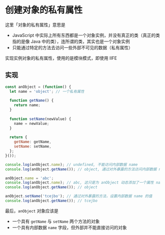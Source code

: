 # 创建对象的私有属性

这里「对象的私有属性」意思是

- JavaScript 中实际上所有东西都是一个对象实例，并没有真正的类（真正的类指的是像 Java 中的类），连所谓的类，其实也是一个对象实例
- 只能通过特定的方法去访问一些外部不可见的数据（私有属性）

实现实例对象的私有属性，使用的是模块模式，即使用 IIFE

## 实现

```js
const anObject = (function() {
  let name = 'object'; // 一个私有属性
  
  function getName() {
    return name;
  }
  
  function setName(newValue) {
    name = newValue;
  }
  
  return {
    getName: getName,
    setName: setName,
  };
}());

console.log(anObject.name); // undefined, 不能访问内部数据 name
console.log(anObject.getName()); // object, 通过对外暴露的方法访问内部数据 name

anObject.name = 'abc';
console.log(anObject.name); // abc, 这只是为 anObject 动态添加了一个属性 name, 并不能设置其内部数据 name
console.log(anObject.getName()); // object

anObject.setName('tcejbo'); // 通过对外暴露的方法，设置内部数据 name 的值
console.log(anObject.getName()); // tcejbo
```

最后，`anObject` 对象应该是

- 一个具有 `getName` 与 `setName` 两个方法的对象
- 一个具有内部数据 `name` 字段，但外部并不能直接访问的对象

